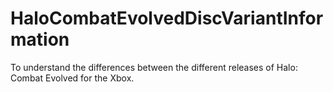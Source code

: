# HaloCombatEvolvedDiscVariantInformation
To understand the differences between the different releases of Halo: Combat Evolved for the Xbox.
